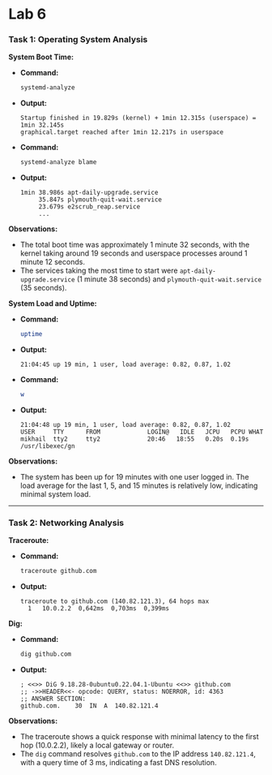 # Lab 6

### Task 1: Operating System Analysis

**System Boot Time:**

- **Command:**
  ```bash
  systemd-analyze
  ```
- **Output:**
  ```
  Startup finished in 19.829s (kernel) + 1min 12.315s (userspace) = 1min 32.145s
  graphical.target reached after 1min 12.217s in userspace
  ```

- **Command:**
  ```bash
  systemd-analyze blame
  ```
- **Output:**
  ```
  1min 38.986s apt-daily-upgrade.service
       35.847s plymouth-quit-wait.service
       23.679s e2scrub_reap.service
       ...
  ```

**Observations:**
- The total boot time was approximately 1 minute 32 seconds, with the kernel taking around 19 seconds and userspace processes around 1 minute 12 seconds.
- The services taking the most time to start were `apt-daily-upgrade.service` (1 minute 38 seconds) and `plymouth-quit-wait.service` (35 seconds).

**System Load and Uptime:**

- **Command:**
  ```bash
  uptime
  ```
- **Output:**
  ```
  21:04:45 up 19 min, 1 user, load average: 0.82, 0.87, 1.02
  ```

- **Command:**
  ```bash
  w
  ```
- **Output:**
  ```
  21:04:48 up 19 min, 1 user, load average: 0.82, 0.87, 1.02
  USER     TTY      FROM             LOGIN@   IDLE   JCPU   PCPU WHAT
  mikhail  tty2     tty2             20:46   18:55   0.20s  0.19s /usr/libexec/gn
  ```

**Observations:**
- The system has been up for 19 minutes with one user logged in. The load average for the last 1, 5, and 15 minutes is relatively low, indicating minimal system load.

---

### Task 2: Networking Analysis

**Traceroute:**

- **Command:**
  ```bash
  traceroute github.com
  ```
- **Output:**
  ```
  traceroute to github.com (140.82.121.3), 64 hops max
    1   10.0.2.2  0,642ms  0,703ms  0,399ms
  ```

**Dig:**

- **Command:**
  ```bash
  dig github.com
  ```
- **Output:**
  ```
  ; <<>> DiG 9.18.28-0ubuntu0.22.04.1-Ubuntu <<>> github.com
  ;; ->>HEADER<<- opcode: QUERY, status: NOERROR, id: 4363
  ;; ANSWER SECTION:
  github.com.    30  IN  A  140.82.121.4
  ```

**Observations:**
- The traceroute shows a quick response with minimal latency to the first hop (10.0.2.2), likely a local gateway or router.
- The `dig` command resolves `github.com` to the IP address `140.82.121.4`, with a query time of 3 ms, indicating a fast DNS resolution.
